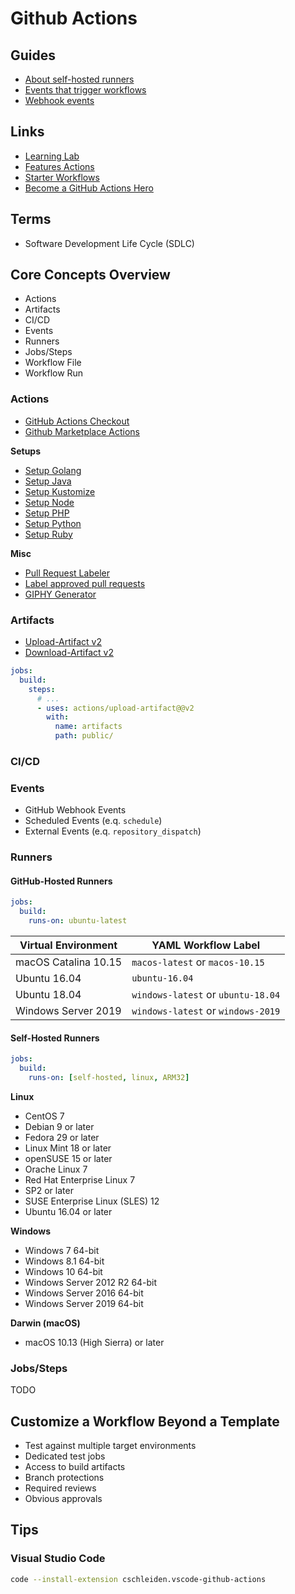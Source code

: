 # Github Actions

<!--
https://github.com/k6io/example-github-actions/tree/master

https://linkedin.com/learning/github-actions-first-look-2/what-are-github-actions
https://linkedin.com/learning/learning-github-actions-2/automating-with-github-actions-2

https://app.pluralsight.com/library/courses/building-custom-github-actions/table-of-contents

filename:.yml path:.github/workflows

${{ github.event.release.tag_name }}
${{ github.event.inputs.launcher_ref }}

https://github.com/search?o=desc&q=filename%3A.yaml+path%3A.github%2Fworkflows+%22workflow_run%3A%22&s=indexed&type=Code
-->

## Guides

- [About self-hosted runners](https://docs.github.com/en/actions/hosting-your-own-runners/about-self-hosted-runners)
- [Events that trigger workflows](https://docs.github.com/en/actions/reference/events-that-trigger-workflows)
- [Webhook events](https://docs.github.com/en/actions/reference/events-that-trigger-workflows#webhook-events)

## Links

- [Learning Lab](https://lab.github.com/)
- [Features Actions](https://github.com/features/actions)
- [Starter Workflows](https://github.com/actions/starter-workflows)
- [Become a GitHub Actions Hero](https://github-actions-hero.vercel.app/)

## Terms

- Software Development Life Cycle (SDLC)

## Core Concepts Overview

- Actions
- Artifacts
- CI/CD
- Events
- Runners
- Jobs/Steps
- Workflow File
- Workflow Run

### Actions

- [GitHub Actions Checkout](https://github.com/actions/checkout)
- [Github Marketplace Actions](https://github.com/marketplace?type=actions)

**Setups**

- [Setup Golang](https://github.com/actions/setup-go)
- [Setup Java](https://github.com/actions/setup-java)
- [Setup Kustomize](https://github.com/imranismail/setup-kustomize)
- [Setup Node](https://github.com/actions/setup-node)
- [Setup PHP](https://github.com/shivammathur/setup-php)
- [Setup Python](https://github.com/actions/setup-python)
- [Setup Ruby](https://github.com/ruby/setup-ruby)

**Misc**

- [Pull Request Labeler](https://github.com/actions/labeler)
- [Label approved pull requests](https://github.com/abinoda/label-when-approved-action)
- [GIPHY Generator](https://github.com/IAmHughes/giphy-generator)

<!--
docker://sonarsource/sonar-scanner-cli:latest
azure/setup-kubectl@v1
imranismail/setup-kustomize@v1
azure/k8s-set-context@v1
actions/setup-python@v1
BSFishy/pip-action@v1
chrisdickinson/setup-yq@latest
clowdhaus/argo-cd-action/@main
wangchucheng/git-repo-sync@v0.1.0
-->

<!-- ##

- Supercharged GitHub Flow -->

### Artifacts

- [Upload-Artifact v2](https://github.com/actions/upload-artifact)
- [Download-Artifact v2](https://github.com/actions/download-artifact)

```yml
jobs:
  build:
    steps:
      # ...
      - uses: actions/upload-artifact@@v2
        with:
          name: artifacts
          path: public/
```

### CI/CD

### Events

- GitHub Webhook Events
- Scheduled Events (e.q. `schedule`)
- External Events (e.q. `repository_dispatch`)

### Runners

#### GitHub-Hosted Runners

```yml
jobs:
  build:
    runs-on: ubuntu-latest
```

| Virtual Environment | YAML Workflow Label |
| --- | --- |
| macOS Catalina 10.15 | `macos-latest` or `macos-10.15` |
| Ubuntu 16.04 | `ubuntu-16.04` |
| Ubuntu 18.04 | `windows-latest` or `ubuntu-18.04` |
| Windows Server 2019 | `windows-latest` or `windows-2019` |

#### Self-Hosted Runners

```yml
jobs:
  build:
    runs-on: [self-hosted, linux, ARM32]
```

**Linux**

- CentOS 7
- Debian 9 or later
- Fedora 29 or later
- Linux Mint 18 or later
- openSUSE 15 or later
- Orache Linux 7
- Red Hat Enterprise Linux 7
- SP2 or later
- SUSE Enterprise Linux (SLES) 12
- Ubuntu 16.04 or later

**Windows**

- Windows 7 64-bit
- Windows 8.1 64-bit
- Windows 10 64-bit
- Windows Server 2012 R2 64-bit
- Windows Server 2016 64-bit
- Windows Server 2019 64-bit

**Darwin (macOS)**

- macOS 10.13 (High Sierra) or later

### Jobs/Steps

TODO

## Customize a Workflow Beyond a Template

- Test against multiple target environments
- Dedicated test jobs
- Access to build artifacts
- Branch protections
- Required reviews
- Obvious approvals

## Tips

### Visual Studio Code

```sh
code --install-extension cschleiden.vscode-github-actions
```
